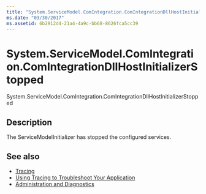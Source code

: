 ```yaml
---
title: "System.ServiceModel.ComIntegration.ComIntegrationDllHostInitializerStopped"
ms.date: "03/30/2017"
ms.assetid: 6b2912d4-21a4-4a9c-bb68-8626fca5cc39
---
```

# System.ServiceModel.ComIntegration.ComIntegrationDllHostInitializerStopped
System.ServiceModel.ComIntegration.ComIntegrationDllHostInitializerStopped  
  
## Description  
 The ServiceModelInitializer has stopped the configured services.  
  
## See also
- [Tracing](../../../../../docs/framework/wcf/diagnostics/tracing/index.md)
- [Using Tracing to Troubleshoot Your Application](../../../../../docs/framework/wcf/diagnostics/tracing/using-tracing-to-troubleshoot-your-application.md)
- [Administration and Diagnostics](../../../../../docs/framework/wcf/diagnostics/index.md)
